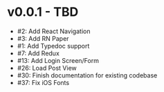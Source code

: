 # v0.0.1 - TBD
- #2: Add React Navigation
- #3: Add RN Paper
- #1: Add Typedoc support
- #7: Add Redux
- #13: Add Login Screen/Form
- #26: Load Post View
- #30: Finish documentation for existing codebase
- #37: Fix iOS Fonts